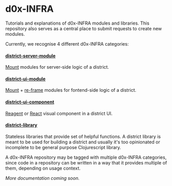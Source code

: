 # d0x-INFRA
Tutorials and explanations of d0x-INFRA modules and libraries. This repository also serves as a central place to submit requests to create new modules.

Currently, we recognise 4 different d0x-INFRA categories:
#### [district-server-module](https://github.com/search?q=topic%3Adistrict-server-module+org%3Adistrict0x&type=Repositories)
[Mount](https://github.com/tolitius/mount) modules for server-side logic of a district.

#### [district-ui-module](https://github.com/search?q=topic%3Adistrict-ui-module+org%3Adistrict0x&type=Repositories)
[Mount](https://github.com/tolitius/mount) + [re-frame](https://github.com/Day8/re-frame) modules for fontend-side logic of a district.

#### [district-ui-component](https://github.com/search?q=topic%3Adistrict-library+org%3Adistrict0x&type=Repositories)
[Reagent](https://github.com/reagent-project/reagent) or [React](https://reactjs.org/) visual component in a district UI. 


#### [district-library](https://github.com/search?q=topic%3Adistrict-library+org%3Adistrict0x&type=Repositories)
Stateless libraries that provide set of helpful functions. A district library is meant to be used for building a district and usually it's too opinionated or incomplete to be general purpose Clojurescript library. 

A d0x-INFRA repository may be tagged with multiple d0x-INFRA categories, since code in a repository can be written in a way that it provides multiple of them, depending on usage context. 

*More documentation coming soon.*

